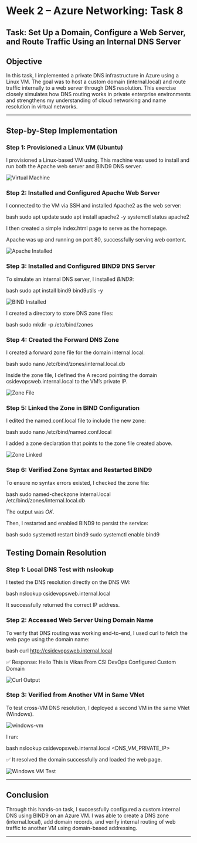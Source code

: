 # Week 2 – Azure Networking: Task 8

## Task: Set Up a Domain, Configure a Web Server, and Route Traffic Using an Internal DNS Server

## Objective

In this task, I implemented a private DNS infrastructure in Azure using a Linux VM. The goal was to host a custom domain (internal.local) and route traffic internally to a web server through DNS resolution. This exercise closely simulates how DNS routing works in private enterprise environments and strengthens my understanding of cloud networking and name resolution in virtual networks.

---

## Step-by-Step Implementation

### Step 1: Provisioned a Linux VM (Ubuntu)

I provisioned a Linux-based VM using. This machine was used to install and run both the Apache web server and BIND9 DNS server.

![Virtual Machine](./snapshots/dns-vm.jpg)

### Step 2: Installed and Configured Apache Web Server

I connected to the VM via SSH and installed Apache2 as the web server:

bash
sudo apt update
sudo apt install apache2 -y
systemctl status apache2 


I then created a simple index.html page to serve as the homepage.

Apache was up and running on port 80, successfully serving web content.

![Apache Installed](./snapshots/vm-webserver.jpg)


### Step 3: Installed and Configured BIND9 DNS Server

To simulate an internal DNS server, I installed *BIND9*:

bash
sudo apt install bind9 bind9utils -y


![BIND Installed](./snapshots/vm-bind9.jpg)

I created a directory to store DNS zone files:

bash
sudo mkdir -p /etc/bind/zones


### Step 4: Created the Forward DNS Zone

I created a forward zone file for the domain internal.local:

bash
sudo nano /etc/bind/zones/internal.local.db


Inside the zone file, I defined the A record pointing the domain csidevopsweb.internal.local to the VM’s private IP.

![Zone File](./snapshots/bind-file.jpg)

### Step 5: Linked the Zone in BIND Configuration

I edited the named.conf.local file to include the new zone:

bash
sudo nano /etc/bind/named.conf.local


I added a zone declaration that points to the zone file created above.

![Zone Linked](./snapshots/bind-named.jpg)

### Step 6: Verified Zone Syntax and Restarted BIND9

To ensure no syntax errors existed, I checked the zone file:

bash
sudo named-checkzone internal.local /etc/bind/zones/internal.local.db


The output was *OK*.

Then, I restarted and enabled BIND9 to persist the service:

bash
sudo systemctl restart bind9
sudo systemctl enable bind9


## Testing Domain Resolution

### Step 1: Local DNS Test with nslookup

I tested the DNS resolution directly on the DNS VM:

bash
nslookup csidevopsweb.internal.local


It successfully returned the correct IP address.

### Step 2: Accessed Web Server Using Domain Name

To verify that DNS routing was working end-to-end, I used curl to fetch the web page using the domain name:

bash
curl http://csidevopsweb.internal.local


✅ Response: Hello This is Vikas From CSI DevOps Configured Custom Domain

![Curl Output](./snapshots/dns-resolution.jpg)

### Step 3: Verified from Another VM in Same VNet

To test cross-VM DNS resolution, I deployed a second VM in the same VNet (Windows).

![windows-vm](./snapshots/windows-dns-vm.jpg)

I ran:

bash
nslookup csidevopsweb.internal.local <DNS_VM_PRIVATE_IP>


✅ It resolved the domain successfully and loaded the web page.

![Windows VM Test](./snapshots/verified-domain.jpg)

---

## Conclusion

Through this hands-on task, I successfully configured a custom internal DNS using BIND9 on an Azure VM. I was able to create a DNS zone (internal.local), add domain records, and verify internal routing of web traffic to another VM using domain-based addressing.

---
